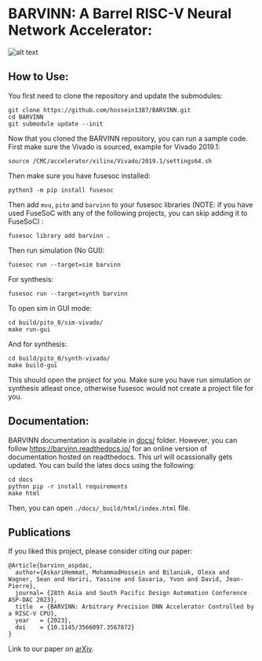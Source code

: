 # BARVINN: A Barrel RISC-V Neural Network Accelerator:

![alt text](https://github.com/hossein1387/BARVINN/blob/master/docs/_static/BARVINN_LOGO.png)

## How to Use:
    
You first need to clone the repository and update the submodules:

    git clone https://github.com/hossein1387/BARVINN.git
    cd BARVINN
    git submodule update --init


Now that you cloned the BARVINN repository, you can run a sample code. First make sure the Vivado is sourced, example for Vivado 2019.1: 

    source /CMC/accelerator/xilinx/Vivado/2019.1/settings64.sh

Then make sure you have fusesoc installed:

    python3 -m pip install fusesoc

Then add `mvu`, `pito` and `barvinn` to your fusesoc libraries (NOTE: if you have used FuseSoC with any of the following projects, you can skip adding it to FuseSoC) :
    
    fusesoc library add barvinn .

Then run simulation (No GUI):
   
    fusesoc run --target=sim barvinn

For synthesis:
    
    fusesoc run --target=synth barvinn

To open sim in GUI mode:

    cd build/pito_0/sim-vivado/ 
    make run-gui

And for synthesis:

    cd build/pito_0/synth-vivado/ 
    make build-gui


This should open the project for you. Make sure you have run simulation or synthesis atleast once, otherwise fusesoc would not create a 
project file for you.


## Documentation:

BARVINN documentation is available in [docs/](https://github.com/hossein1387/BARVINN/tree/master/docs) folder. However, you can follow https://barvinn.readthedocs.io/ for an online version of documentation hosted on readthedocs. This url will ocassionally gets updated. You can build the lates docs using the following:


    cd docs
    python pip -r install requirements
    make html

Then, you can open `./docs/_build/html/index.html` file.



## Publications

If you liked this project, please consider citing our paper:

```
@Article{barvinn_aspdac,
  author={AskariHemmat, MohammadHossein and Bilaniuk, Olexa and Wagner, Sean and Hariri, Yassine and Savaria, Yvon and David, Jean-Pierre},
  journal= {28th Asia and South Pacific Design Automation Conference ASP-DAC 2023},
  title  = {BARVINN: Arbitrary Precision DNN Accelerator Controlled by a RISC-V CPU},
  year   = {2023},
  doi    = {10.1145/3566097.3567872}
}
```

Link to our paper on [arXiv](https://arxiv.org/pdf/2301.00290.pdf).

